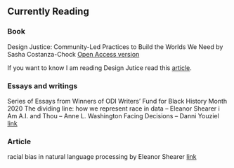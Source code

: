 
## Currently Reading

### Book

Design Justice: Community-Led Practices to Build the Worlds We Need by 
Sasha Costanza-Chock [Open Access version](https://design-justice.pubpub.org/)

If you want to know I am reading Design Jutice read this [article](https://www.dezeen.com/2020/04/06/sasha-costanza-chock-design-justice/).

### Essays and writings
Series of Essays from Winners of ODI Writers’ Fund for Black History Month 2020
The dividing line: how we represent race in data – Eleanor Shearer
i Am A.I. and Thou – Anne L. Washington
Facing Decisions – Danni Youziel
[link](https://theodi.org/article/winners-odi-writers-fund-for-black-history-month-2020/)

### Article 
racial bias in natural language processing by Eleanor Shearer [link](https://www.oxfordinsights.com/racial-bias-in-natural-language-processing)


